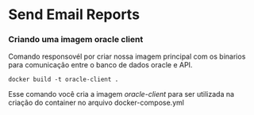 # Send Email Reports

### Criando uma imagem oracle client

Comando responsovél por criar nossa imagem principal com os binarios para comunicação entre o banco de dados oracle e API.
```
docker build -t oracle-client .
```
Esse comando você cria a imagem *oracle-client* para ser utilizada na criação do container no arquivo docker-compose.yml